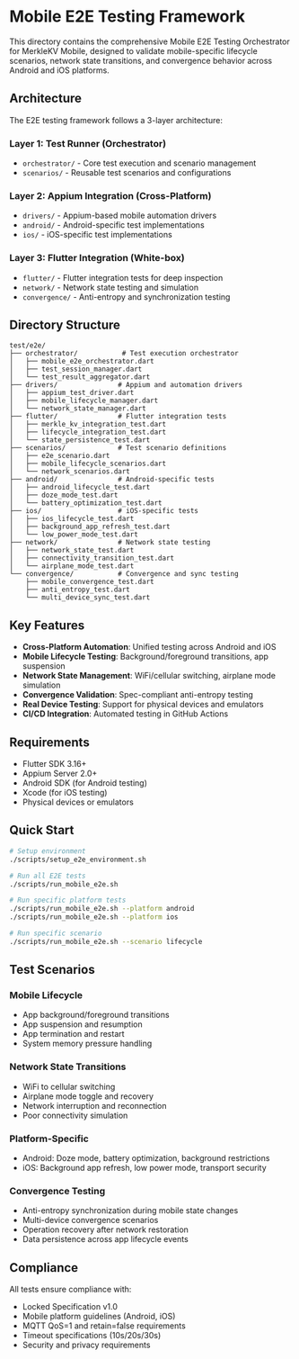 # Mobile E2E Testing Framework

This directory contains the comprehensive Mobile E2E Testing Orchestrator for MerkleKV Mobile, designed to validate mobile-specific lifecycle scenarios, network state transitions, and convergence behavior across Android and iOS platforms.

## Architecture

The E2E testing framework follows a 3-layer architecture:

### Layer 1: Test Runner (Orchestrator)
- `orchestrator/` - Core test execution and scenario management
- `scenarios/` - Reusable test scenarios and configurations

### Layer 2: Appium Integration (Cross-Platform)
- `drivers/` - Appium-based mobile automation drivers
- `android/` - Android-specific test implementations
- `ios/` - iOS-specific test implementations

### Layer 3: Flutter Integration (White-box)
- `flutter/` - Flutter integration tests for deep inspection
- `network/` - Network state testing and simulation
- `convergence/` - Anti-entropy and synchronization testing

## Directory Structure

```
test/e2e/
├── orchestrator/           # Test execution orchestrator
│   ├── mobile_e2e_orchestrator.dart
│   ├── test_session_manager.dart
│   └── test_result_aggregator.dart
├── drivers/               # Appium and automation drivers
│   ├── appium_test_driver.dart
│   ├── mobile_lifecycle_manager.dart
│   └── network_state_manager.dart
├── flutter/               # Flutter integration tests
│   ├── merkle_kv_integration_test.dart
│   ├── lifecycle_integration_test.dart
│   └── state_persistence_test.dart
├── scenarios/             # Test scenario definitions
│   ├── e2e_scenario.dart
│   ├── mobile_lifecycle_scenarios.dart
│   └── network_scenarios.dart
├── android/               # Android-specific tests
│   ├── android_lifecycle_test.dart
│   ├── doze_mode_test.dart
│   └── battery_optimization_test.dart
├── ios/                   # iOS-specific tests
│   ├── ios_lifecycle_test.dart
│   ├── background_app_refresh_test.dart
│   └── low_power_mode_test.dart
├── network/               # Network state testing
│   ├── network_state_test.dart
│   ├── connectivity_transition_test.dart
│   └── airplane_mode_test.dart
└── convergence/           # Convergence and sync testing
    ├── mobile_convergence_test.dart
    ├── anti_entropy_test.dart
    └── multi_device_sync_test.dart
```

## Key Features

- **Cross-Platform Automation**: Unified testing across Android and iOS
- **Mobile Lifecycle Testing**: Background/foreground transitions, app suspension
- **Network State Management**: WiFi/cellular switching, airplane mode simulation
- **Convergence Validation**: Spec-compliant anti-entropy testing
- **Real Device Testing**: Support for physical devices and emulators
- **CI/CD Integration**: Automated testing in GitHub Actions

## Requirements

- Flutter SDK 3.16+
- Appium Server 2.0+
- Android SDK (for Android testing)
- Xcode (for iOS testing)
- Physical devices or emulators

## Quick Start

```bash
# Setup environment
./scripts/setup_e2e_environment.sh

# Run all E2E tests
./scripts/run_mobile_e2e.sh

# Run specific platform tests
./scripts/run_mobile_e2e.sh --platform android
./scripts/run_mobile_e2e.sh --platform ios

# Run specific scenario
./scripts/run_mobile_e2e.sh --scenario lifecycle
```

## Test Scenarios

### Mobile Lifecycle
- App background/foreground transitions
- App suspension and resumption
- App termination and restart
- System memory pressure handling

### Network State Transitions
- WiFi to cellular switching
- Airplane mode toggle and recovery
- Network interruption and reconnection
- Poor connectivity simulation

### Platform-Specific
- Android: Doze mode, battery optimization, background restrictions
- iOS: Background app refresh, low power mode, transport security

### Convergence Testing
- Anti-entropy synchronization during mobile state changes
- Multi-device convergence scenarios
- Operation recovery after network restoration
- Data persistence across app lifecycle events

## Compliance

All tests ensure compliance with:
- Locked Specification v1.0
- Mobile platform guidelines (Android, iOS)
- MQTT QoS=1 and retain=false requirements
- Timeout specifications (10s/20s/30s)
- Security and privacy requirements
